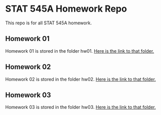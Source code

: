 # STAT 545A Homework Repo
This repo is for all STAT 545A homework.

## Homework 01
Homework 01 is stored in the folder hw01. [Here is the link to that folder.](https://github.com/yuanjisun/STAT545-hw-Sun-Yuanji/tree/master/hw01)

## Homework 02
Homework 02 is stored in the folder hw02. [Here is the link to that folder.](https://github.com/yuanjisun/STAT545-hw-Sun-Yuanji/tree/master/hw02)

## Homework 03
Homework 03 is stored in the folder hw03. [Here is the link to that folder.](https://github.com/yuanjisun/STAT545-hw-Sun-Yuanji/tree/master/hw03)

